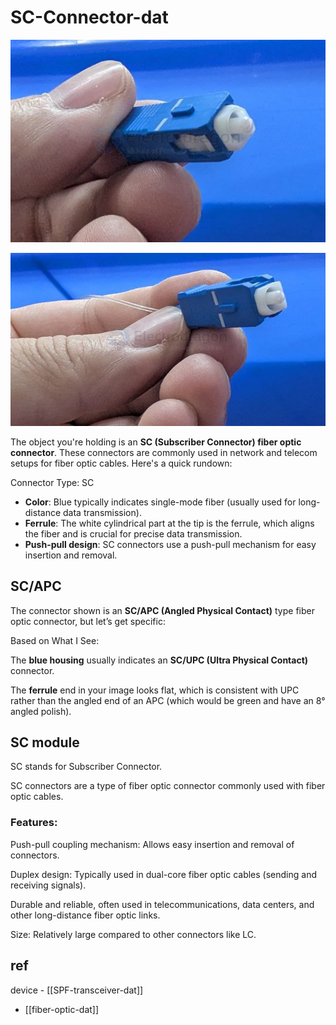 
# SC-Connector-dat

![](2025-04-22-12-32-51.png)

![](2025-04-22-12-33-03.png)

The object you're holding is an **SC (Subscriber Connector) fiber optic connector**. These connectors are commonly used in network and telecom setups for fiber optic cables. Here's a quick rundown:

Connector Type: SC

- **Color**: Blue typically indicates single-mode fiber (usually used for long-distance data transmission).
- **Ferrule**: The white cylindrical part at the tip is the ferrule, which aligns the fiber and is crucial for precise data transmission.
- **Push-pull design**: SC connectors use a push-pull mechanism for easy insertion and removal.

## SC/APC


The connector shown is an **SC/APC (Angled Physical Contact)** type fiber optic connector, but let’s get specific:

Based on What I See:

The **blue housing** usually indicates an **SC/UPC (Ultra Physical Contact)** connector.

The **ferrule** end in your image looks flat, which is consistent with UPC rather than the angled end of an APC (which would be green and have an 8° angled polish).





## SC module 

SC stands for Subscriber Connector.

SC connectors are a type of fiber optic connector commonly used with fiber optic cables.

### Features:

Push-pull coupling mechanism: Allows easy insertion and removal of connectors.

Duplex design: Typically used in dual-core fiber optic cables (sending and receiving signals).

Durable and reliable, often used in telecommunications, data centers, and other long-distance fiber optic links.

Size: Relatively large compared to other connectors like LC.




## ref 

device - [[SPF-transceiver-dat]]

- [[fiber-optic-dat]]